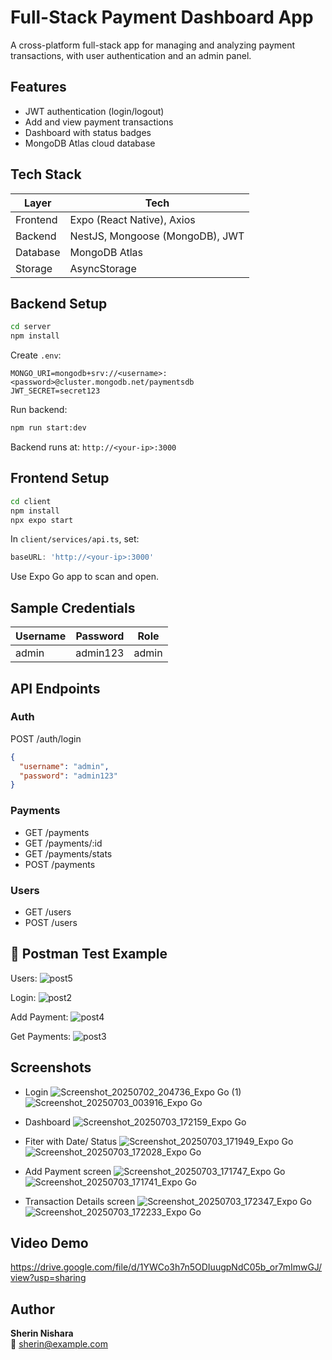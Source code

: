 #  Full-Stack Payment Dashboard App

A cross-platform full-stack app for managing and analyzing payment transactions, with user authentication and an admin panel.

##  Features
-  JWT authentication (login/logout)
-  Add and view payment transactions
-  Dashboard with status badges
-  MongoDB Atlas cloud database

##  Tech Stack

| Layer     | Tech                                  |
|-----------|---------------------------------------|
| Frontend  | Expo (React Native), Axios            |
| Backend   | NestJS, Mongoose (MongoDB), JWT       |
| Database  | MongoDB Atlas                         |
| Storage   | AsyncStorage                          |


##  Backend Setup

```bash
cd server
npm install
```

Create `.env`:
```
MONGO_URI=mongodb+srv://<username>:<password>@cluster.mongodb.net/paymentsdb
JWT_SECRET=secret123
```

Run backend:
```bash
npm run start:dev
```

Backend runs at: `http://<your-ip>:3000`

##  Frontend Setup

```bash
cd client
npm install
npx expo start
```

In `client/services/api.ts`, set:
```ts
baseURL: 'http://<your-ip>:3000'
```

Use Expo Go app to scan and open.

##  Sample Credentials

| Username | Password   | Role   |
|----------|------------|--------|
| admin    | admin123   | admin  |

##  API Endpoints

### Auth
POST /auth/login  
```json
{
  "username": "admin",
  "password": "admin123"
}
```

### Payments
- GET    /payments
- GET    /payments/:id
- GET    /payments/stats
- POST   /payments

### Users
- GET    /users
- POST   /users

## 🧪 Postman Test Example

Users:
![post5](https://github.com/user-attachments/assets/06fb844f-4cba-49fe-ac14-e84911dca2ac)

Login:
![post2](https://github.com/user-attachments/assets/7dff9afe-6247-4a17-ad4e-682575d09148)

Add Payment:
![post4](https://github.com/user-attachments/assets/1a6c0600-db7f-4f46-a0c6-ca55b65ad7af)

Get Payments:
![post3](https://github.com/user-attachments/assets/57dfd810-e874-47f4-87b4-42970d78bb7f)

##  Screenshots

-  Login 
![Screenshot_20250702_204736_Expo Go (1)](https://github.com/user-attachments/assets/cf62c63f-f164-4996-b6cc-dbd86a57ea36)
![Screenshot_20250703_003916_Expo Go](https://github.com/user-attachments/assets/31284f1b-da2b-4ca1-b7af-d2c5bd9deb11)

-  Dashboard
  ![Screenshot_20250703_172159_Expo Go](https://github.com/user-attachments/assets/620c5f0e-a969-49bf-ba45-5b270874af77)

-  Fiter with Date/ Status
  ![Screenshot_20250703_171949_Expo Go](https://github.com/user-attachments/assets/9e0cda25-5116-4b6a-a4e1-a5cd9e857f96)
  ![Screenshot_20250703_172028_Expo Go](https://github.com/user-attachments/assets/143fdf02-edd6-4a63-b07e-da6e55075d26)

-  Add Payment screen
![Screenshot_20250703_171747_Expo Go](https://github.com/user-attachments/assets/4b77388c-2024-446b-9ece-5ff94a417f29)
![Screenshot_20250703_171741_Expo Go](https://github.com/user-attachments/assets/dd0daefa-0992-4bde-9b16-132bd3faa0ee)

-  Transaction Details screen 
![Screenshot_20250703_172347_Expo Go](https://github.com/user-attachments/assets/770f760d-2ed6-4859-8f89-ff12e1d0960d)
![Screenshot_20250703_172233_Expo Go](https://github.com/user-attachments/assets/5a714008-963c-4d85-ab09-e299960e505e)

##  Video Demo
https://drive.google.com/file/d/1YWCo3h7n5ODIuugpNdC05b_or7mImwGJ/view?usp=sharing

##  Author
**Sherin Nishara**  
📧 sherin@example.com
